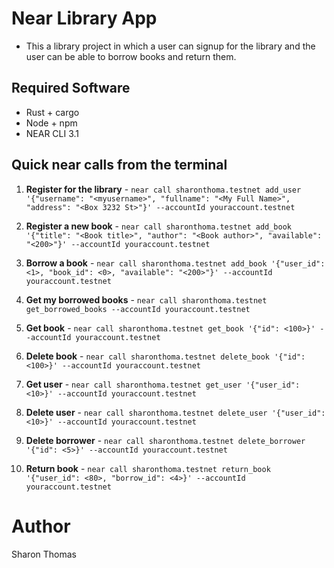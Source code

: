 # Near Library App
- This a library project in which a user can signup for the library and the user can be able to borrow books and return them.

## Required Software
- Rust + cargo
- Node + npm
- NEAR CLI 3.1

## Quick near calls from the terminal

1. **Register for the library** - `near call sharonthoma.testnet add_user '{"username": "<myusername>", "fullname": "<My Full Name>", "address": "<Box 3232 St>"}' --accountId youraccount.testnet`

2. **Register a new book** - `near call sharonthoma.testnet add_book '{"title": "<Book title>", "author": "<Book author>", "available": "<200>"}' --accountId youraccount.testnet`

3. **Borrow a book** - `near call sharonthoma.testnet add_book '{"user_id": <1>, "book_id": <0>, "available": "<200>"}' --accountId youraccount.testnet`

4. **Get my borrowed books** - `near call sharonthoma.testnet get_borrowed_books --accountId youraccount.testnet`

5. **Get book** - `near call sharonthoma.testnet get_book '{"id": <100>}' --accountId youraccount.testnet`

6. **Delete book** - `near call sharonthoma.testnet delete_book '{"id": <100>}' --accountId youraccount.testnet`

7. **Get user** - `near call sharonthoma.testnet get_user '{"user_id": <10>}' --accountId youraccount.testnet`

8. **Delete user** - `near call sharonthoma.testnet delete_user '{"user_id": <10>}' --accountId youraccount.testnet`

9. **Delete borrower** - `near call sharonthoma.testnet delete_borrower '{"id": <5>}' --accountId youraccount.testnet`

10. **Return book** - `near call sharonthoma.testnet return_book '{"user_id": <80>, "borrow_id": <4>}' --accountId youraccount.testnet`

# Author
Sharon Thomas
